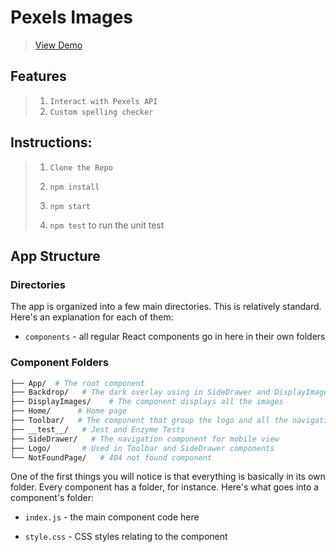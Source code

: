 # Pexels Images

> [View Demo](https://pexels-images.web.app/)

## Features
> 1. `Interact with Pexels API` 
> 2. `Custom spelling checker`


## Instructions:

> 1. `Clone the Repo`
> 
> 2. `npm install`
> 
> 3. `npm start`
> 
> 4. `npm test` to run the unit test



## App Structure

### Directories

The app is organized into a few main directories. This is relatively standard. Here's an explanation for each of them:

- `components` - all regular React components go in here in their own folders


### Component Folders

```sh
├── App/  # The root component
├── Backdrop/   # The dark overlay using in SideDrawer and DisplayImages compnents
├── DisplayImages/    # The component displays all the images
├── Home/      # Home page 
├── Toolbar/   # The component that group the logo and all the navigation items 
├── __test__/   # Jest and Enzyme Tests
├── SideDrawer/   # The navigation component for mobile view
├── Logo/       # Used in Toolbar and SideDrawer components
└── NotFoundPage/   # 404 not found component
```


One of the first things you will notice is that everything is basically in its own folder. Every component has a folder, for instance. Here's what goes into a component's folder:

- `index.js` - the main component code here

- `style.css` - CSS styles relating to the component
